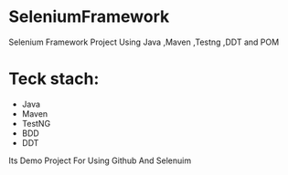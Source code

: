 # SeleniumFramework
Selenium Framework  Project Using Java ,Maven ,Testng ,DDT and POM

# Teck stach:
- Java
- Maven
- TestNG
- BDD
- DDT

Its Demo Project For Using Github And Selenuim
